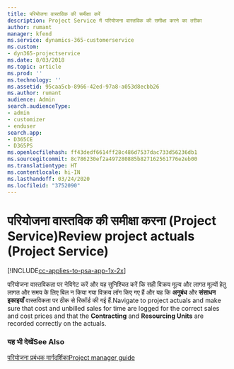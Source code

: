 ```yaml
---
title: परियोजना वास्तविक की समीक्षा करें
description: Project Service में परियोजना वास्तविक की समीक्षा करने का तरीका
author: rumant
manager: kfend
ms.service: dynamics-365-customerservice
ms.custom:
- dyn365-projectservice
ms.date: 8/03/2018
ms.topic: article
ms.prod: ''
ms.technology: ''
ms.assetid: 95caa5cb-8966-42ed-97a8-a053d8ecbb26
ms.author: rumant
audience: Admin
search.audienceType:
- admin
- customizer
- enduser
search.app:
- D365CE
- D365PS
ms.openlocfilehash: ff43dedf6614ff28c486d7537dac733d56236db1
ms.sourcegitcommit: 8c786230ef2a497280885b827162561776e2eb00
ms.translationtype: HT
ms.contentlocale: hi-IN
ms.lasthandoff: 03/24/2020
ms.locfileid: "3752090"
---
```

# <a name="review-project-actuals-project-service"></a><span data-ttu-id="35fd5-103">परियोजना वास्तविक की समीक्षा करना (Project Service)</span><span class="sxs-lookup"><span data-stu-id="35fd5-103">Review project actuals (Project Service)</span></span>

[!INCLUDE[cc-applies-to-psa-app-1x-2x](../includes/cc-applies-to-psa-app-1x-2x.md)]

<span data-ttu-id="35fd5-104">परियोजना वास्तविकता पर नेविगेट करें और यह सुनिश्चित करें कि सही विक्रय मूल्य और लागत मूल्यों हेतु लागत और समय के लिए बिल न किया गया विक्रय लॉग किए गए हैं और यह कि **अनुबंध** और **संसाधन इकाइयाँ** वास्तविकता पर ठीक से रिकॉर्ड की गई हैं.</span><span class="sxs-lookup"><span data-stu-id="35fd5-104">Navigate to project actuals and make sure that cost and unbilled sales for time are logged for the correct sales and cost prices and that the **Contracting** and **Resourcing Units** are recorded correctly on the actuals.</span></span>  
  
### <a name="see-also"></a><span data-ttu-id="35fd5-105">यह भी देखें</span><span class="sxs-lookup"><span data-stu-id="35fd5-105">See Also</span></span>  
 [<span data-ttu-id="35fd5-106">परियोजना प्रबंधक मार्गदर्शिका</span><span class="sxs-lookup"><span data-stu-id="35fd5-106">Project manager guide</span></span>](../project-service/project-manager-guide.md)
